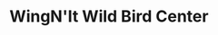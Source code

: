 ---
title: "WingN'It Wild Bird Center"
url: /banner-elk/wingnit-wild-bird-center/
shop: garden centre
---